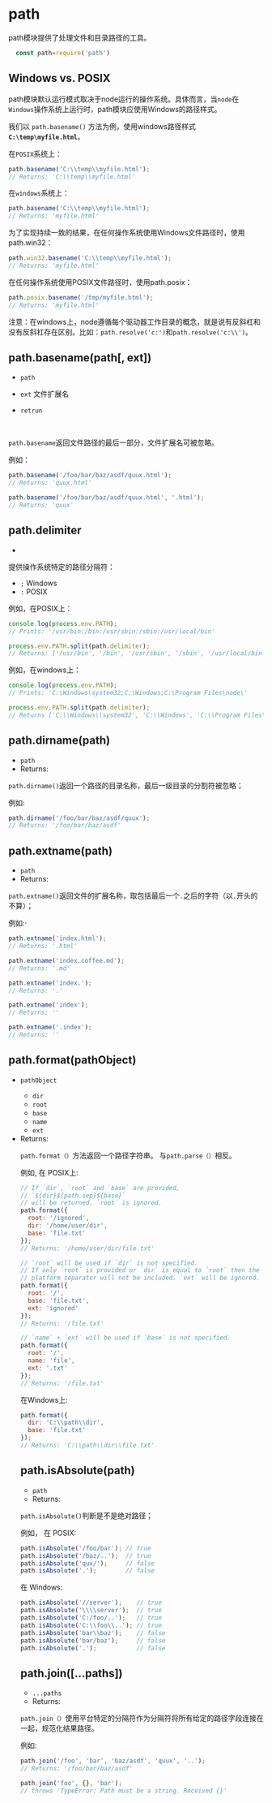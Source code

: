 # path

path模块提供了处理文件和目录路径的工具。
```javascript
  const path=require('path')
```

## Windows vs. POSIX

path模块默认运行模式取决于node运行的操作系统。具体而言，当`node`在`Windows`操作系统上运行时，path模块应使用Windows的路径样式。

我们以 `path.basename()` 方法为例，使用windows路径样式 **`C:\temp\myfile.html`**。

在`POSIX`系统上：

```javascript
path.basename('C:\\temp\\myfile.html');
// Returns: 'C:\\temp\\myfile.html'
```

在`windows`系统上：

```javascript
path.basename('C:\\temp\\myfile.html');
// Returns: 'myfile.html'
```

为了实现持续一致的结果，在任何操作系统使用Windows文件路径时，使用path.win32：

```javascript
path.win32.basename('C:\\temp\\myfile.html');
// Returns: 'myfile.html'
```

在任何操作系统使用POSIX文件路径时，使用path.posix：

```javascript
path.posix.basename('/tmp/myfile.html');
// Returns: 'myfile.html'
```

注意：在windows上，node遵循每个驱动器工作目录的概念，就是说有反斜杠和没有反斜杠存在区别。比如：`path.resolve('c:')`和`path.resolve('c:\\')`。

## path.basename(path[, ext])

- `path` <string>

- `ext` <string> 文件扩展名

- `retrun`  <string>

  ​

`path.basename`返回文件路径的最后一部分，文件扩展名可被忽略。

例如：

```javascript
path.basename('/foo/bar/baz/asdf/quux.html');
// Returns: 'quux.html'

path.basename('/foo/bar/baz/asdf/quux.html', '.html');
// Returns: 'quux'
```

## path.delimiter

- <string>

提供操作系统特定的路径分隔符：

- `;`  Windows
- `:`  POSIX

例如，在POSIX上：

```javascript
console.log(process.env.PATH);
// Prints: '/usr/bin:/bin:/usr/sbin:/sbin:/usr/local/bin'

process.env.PATH.split(path.delimiter);
// Returns: ['/usr/bin', '/bin', '/usr/sbin', '/sbin', '/usr/local/bin']
```

例如，在windows上：

```javascript
console.log(process.env.PATH);
// Prints: 'C:\Windows\system32;C:\Windows;C:\Program Files\node\'

process.env.PATH.split(path.delimiter);
// Returns ['C:\\Windows\\system32', 'C:\\Windows', 'C:\\Program Files\\node\\']
```

## path.dirname(path)

- `path` <string>
- Returns: <string>

`path.dirname()`返回一个路径的目录名称，最后一级目录的分割符被忽略；

例如:

```javascript
path.dirname('/foo/bar/baz/asdf/quux');
// Returns: '/foo/bar/baz/asdf'
```

## path.extname(path)

- `path` <string>
- Returns: <string>

`path.extname()`返回文件的扩展名称，取包括最后一个`.`之后的字符（以`.`开头的不算）；

例如:·

```javascript
path.extname('index.html');
// Returns: '.html'

path.extname('index.coffee.md');
// Returns: '.md'

path.extname('index.');
// Returns: '.'

path.extname('index');
// Returns: ''

path.extname('.index');
// Returns: ''
```

## path.format(pathObject)

- `pathObject`<Object>
  - `dir`<string>
  - `root`<string>
  - `base` <string>
  - `name`<string>
  - `ext` <string>
- Returns:<string>

`path.format（）`方法返回一个路径字符串。 与`path.parse（）`相反。

例如, 在 POSIX上:

```javascript
// If `dir`, `root` and `base` are provided,
// `${dir}${path.sep}${base}`
// will be returned. `root` is ignored.
path.format({
  root: '/ignored',
  dir: '/home/user/dir',
  base: 'file.txt'
});
// Returns: '/home/user/dir/file.txt'

// `root` will be used if `dir` is not specified.
// If only `root` is provided or `dir` is equal to `root` then the
// platform separator will not be included. `ext` will be ignored.
path.format({
  root: '/',
  base: 'file.txt',
  ext: 'ignored'
});
// Returns: '/file.txt'

// `name` + `ext` will be used if `base` is not specified.
path.format({
  root: '/',
  name: 'file',
  ext: '.txt'
});
// Returns: '/file.txt'

```

在Windows上:

```javascript
path.format({
  dir: 'C:\\path\\dir',
  base: 'file.txt'
});
// Returns: 'C:\\path\\dir\\file.txt'
```

## path.isAbsolute(path)

- `path`<string>
- Returns:<boolean>

`path.isAbsolute()`判断是不是绝对路径；

例如， 在 POSIX:

```javascript
path.isAbsolute('/foo/bar'); // true
path.isAbsolute('/baz/..');  // true
path.isAbsolute('qux/');     // false
path.isAbsolute('.');        // false

```

在 Windows:

```javascript
path.isAbsolute('//server');    // true
path.isAbsolute('\\\\server');  // true
path.isAbsolute('C:/foo/..');   // true
path.isAbsolute('C:\\foo\\..'); // true
path.isAbsolute('bar\\baz');    // false
path.isAbsolute('bar/baz');     // false
path.isAbsolute('.');           // false
```

## path.join([...paths])

- `...paths`<string>
- Returns: <string>

`path.join（）`使用平台特定的分隔符作为分隔符将所有给定的路径字段连接在一起，规范化结果路径。

例如:

```javascript
path.join('/foo', 'bar', 'baz/asdf', 'quux', '..');
// Returns: '/foo/bar/baz/asdf'

path.join('foo', {}, 'bar');
// throws 'TypeError: Path must be a string. Received {}'
```

